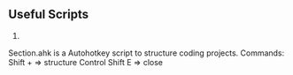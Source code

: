 ## Useful Scripts
1.
Section.ahk is a Autohotkey script to structure coding projects.
Commands:
Shift + => structure
Control Shift E => close
